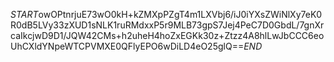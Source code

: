 $START$owOPtnrjuE73wO0kH+kZMXpPZgT4m1LXVbj6/iJ0iYXsZWiNlXy7eK0R0dB5LVy33zXUD1sNLK1ruRMdxxP5r9MLB73gpS7Jej4PeC7D0GbdL/7gnXrcaIkcjwD9D1/JQW42CMs+h2uheH4hoZxEGKk30z+Ztzz4A8hlLwJbCCC6eoUhCXldYNpeWTCPVMXE0QFlyEPO6wDiLD4eO25glQ==$END$